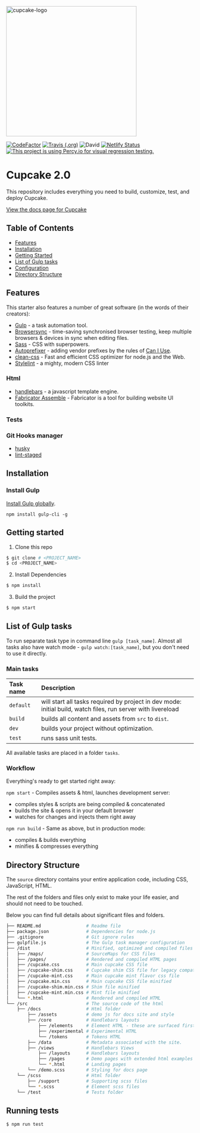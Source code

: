 <img alt="cupcake-logo" src="http://funkyimg.com/i/2KN2G.png" width="350">

[![CodeFactor](https://www.codefactor.io/repository/github/cupcake-design-system/cupcake/badge)](https://www.codefactor.io/repository/github/cupcake-design-system/cupcake)
[![Travis (.org)](https://img.shields.io/travis/Cupcake-Design-System/Cupcake.svg)](https://travis-ci.org/Cupcake-Design-System/Cupcake)
![David](https://img.shields.io/david/Cupcake-Design-System/Cupcake.svg)
[![Netlify Status](https://api.netlify.com/api/v1/badges/00ab3d48-03ee-40f5-b448-10efe6c7ff7d/deploy-status)](https://app.netlify.com/sites/cupcake/deploys)
[![This project is using Percy.io for visual regression testing.](https://percy.io/static/images/percy-badge.svg)](https://percy.io/Cupcake/Cupcake-2)

# Cupcake 2.0 

This repository includes everything you need to build, customize, test, and deploy Cupcake.

[View the docs page for Cupcake](https://cupcake-design-system.github.io)

## Table of Contents

* [Features](#features)
* [Installation](#installation)
* [Getting Started](#getting-started)
* [List of Gulp tasks](#list-of-gulp-tasks)
* [Configuration](#configuration)
* [Directory Structure](#directory-structure)

## Features
This starter also features a number of great software (in the words of their creators):
- [Gulp](http://gulpjs.com/) - a task automation tool.
- [Browsersync](https://www.browsersync.io/) - time-saving synchronised browser testing, keep multiple browsers & devices in sync when editing files.
- [Sass](http://sass-lang.com/) - CSS with superpowers.
- [Autoprefixer](https://github.com/postcss/autoprefixer) - adding vendor prefixes by the rules of [Can I Use](http://caniuse.com/).
- [clean-css](https://github.com/jakubpawlowicz/clean-css) - Fast and efficient CSS optimizer for node.js and the Web.
- [Stylelint](http://stylelint.io/) - a mighty, modern CSS linter

### Html
- [handlebars](https://github.com/wycats/handlebars.js) - a javascript template engine.
- [Fabricator Assemble](https://github.com/fbrctr/fabricator-assemble) - Fabricator is a tool for building website UI toolkits.


### Tests


### Git Hooks manager
- [husky](https://github.com/typicode/husky)
- [lint-staged](https://github.com/okonet/lint-staged)

## Installation

### Install Gulp
[Install Gulp globally](http://gulpjs.com/).

```
npm install gulp-cli -g
```

## Getting started

1. Clone this repo

```bash
$ git clone # <PROJECT_NAME>
$ cd <PROJECT_NAME>
```

2. Install Dependencies

```bash
$ npm install
```

3. Build the project

```bash
$ npm start
```



## List of Gulp tasks

To run separate task type in command line `gulp [task_name]`.
Almost all tasks also have watch mode - `gulp watch:[task_name]`, but you don't need to use it directly.

### Main tasks
Task name          | Description                                                      
:------------------|:----------------------------------
`default`          | will start all tasks required by project in dev mode: initial build, watch files, run server with livereload
`build`            | builds all content and assets from `src` to `dist`.
`dev`              | builds your project without optimization.
`test`             | runs sass unit tests.


All available tasks are placed in a folder `tasks`. 

### Workflow
Everything's ready to get started right away:

`npm start` - Compiles assets & html, launches development server:
- compiles styles & scripts are being compiled & concatenated
- builds the site & opens it in your default browser
- watches for changes and injects them right away

`npm run build` - Same as above, but in production mode:
- compiles & builds everything
- minifies & compresses everything


## Directory Structure

The `source` directory contains your entire application code, including CSS, JavaScript, HTML.

The rest of the folders and files only exist to make your life easier, and should not need to be touched.

Below you can find full details about significant files and folders.

```bash
├── README.md                 # Readme file
├── package.json              # Dependencies for node.js
├── .gitignore                # Git ignore rules
├── gulpfile.js               # The Gulp task manager configuration
├── /dist                     # Minified, optimized and compiled files
│   ├── /maps/                # SourceMaps for CSS files
│   ├── /pages/               # Rendered and compiled HTML pages
│   ├── /cupcake.css          # Main cupcake CSS file
│   ├── /cupcake-shim.css     # Cupcake shim CSS file for legacy compat.
│   ├── /cupcake-mint.css     # Main cupcake mint flavor css file
│   ├── /cupcake.min.css      # Main cupcake CSS file minified
│   ├── /cupcake-shim.min.css # Shim file minified
│   ├── /cupcake-mint.min.css # Mint file minified
│   └── *.html                # Rendered and compiled HTML
└── /src                      # The source code of the html
    ├── /docs                 # Html folder
        ├── /assets           # demo js for docs site and style
        ├── /core             # Handlebars layouts
            ├── /elements     # Element HTML - these are surfaced first
            ├── /experimental # Experimental HTML
            └── /tokens       # Tokens HTML 
        ├── /data             # Metadata associated with the site.      
        ├── /views            # Handlebars Views
            ├── /layouts      # Handlebars layouts
            ├── /pages        # Demo pages with extended html examples
            └── *.html        # Landing pages             
        └── /demo.scss        # Styling for docs page
    └── /scss                 # Html folder
        ├── /support          # Supporting scss files
        └── *.scss            # Element scss files
    └── /test                 # Tests folder    
```

## Running tests

```bash
$ npm run test
```
